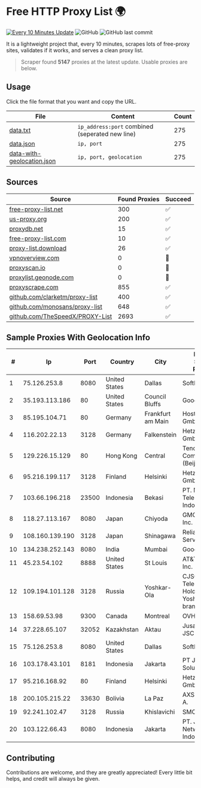
# Free HTTP Proxy List 🌍

[![Every 10 Minutes Update](https://github.com/mertguvencli/http-proxy-list/actions/workflows/main.yml/badge.svg?branch=main)](https://github.com/mertguvencli/http-proxy-list/actions/workflows/main.yml)
![GitHub](https://img.shields.io/github/license/mertguvencli/http-proxy-list)
![GitHub last commit](https://img.shields.io/github/last-commit/mertguvencli/http-proxy-list)

It is a lightweight project that, every 10 minutes, scrapes lots of free-proxy sites, validates if it works, and serves a clean proxy list.


> Scraper found **5147** proxies at the latest update. Usable proxies are below.

## Usage

Click the file format that you want and copy the URL.


|File|Content|Count|
|----|-------|-----|
|[data.txt](https://raw.githubusercontent.com/mertguvencli/http-proxy-list/main/proxy-list/data.txt)|`ip_address:port` combined (seperated new line)|275|
|[data.json](https://raw.githubusercontent.com/mertguvencli/http-proxy-list/main/proxy-list/data.json)|`ip, port`|275|
|[data-with-geolocation.json](https://raw.githubusercontent.com/mertguvencli/http-proxy-list/main/proxy-list/data-with-geolocation.json)|`ip, port, geolocation`|275|

## Sources

|Source|Found Proxies|Succeed|
|------|-------------|-------|
|[free-proxy-list.net](https://free-proxy-list.net)|300|✅|
|[us-proxy.org](https://www.us-proxy.org)|200|✅|
|[proxydb.net](http://proxydb.net)|15|✅|
|[free-proxy-list.com](https://free-proxy-list.com/?page=&port=&type%5B%5D=http&type%5B%5D=https&up_time=0&search=Search)|10|✅|
|[proxy-list.download](https://www.proxy-list.download/HTTP)|26|✅|
|[vpnoverview.com](https://vpnoverview.com/privacy/anonymous-browsing/free-proxy-servers)|0|🚫|
|[proxyscan.io](https://www.proxyscan.io)|0|🚫|
|[proxylist.geonode.com](https://proxylist.geonode.com/api/proxy-list?limit=300&page=1&sort_by=lastChecked&sort_type=desc&protocols=http,https)|0|🚫|
|[proxyscrape.com](https://api.proxyscrape.com/v2/?request=displayproxies&protocol=http&timeout=10000&country=all&ssl=all&anonymity=all)|855|✅|
|[github.com/clarketm/proxy-list](https://raw.githubusercontent.com/clarketm/proxy-list/master/proxy-list-raw.txt)|400|✅|
|[github.com/monosans/proxy-list](https://raw.githubusercontent.com/monosans/proxy-list/main/proxies/http.txt)|648|✅|
|[github.com/TheSpeedX/PROXY-List](https://raw.githubusercontent.com/TheSpeedX/PROXY-List/master/http.txt)|2693|✅|


## Sample Proxies With Geolocation Info

|#|Ip|Port|Country|City|Internet Service Provider|
|-|--|----|-------|----|-------------------------|
|1|75.126.253.8|8080|United States|Dallas|SoftLayer|
|2|35.193.113.186|80|United States|Council Bluffs|Google LLC|
|3|85.195.104.71|80|Germany|Frankfurt am Main|Host Europe GmbH|
|4|116.202.22.13|3128|Germany|Falkenstein|Hetzner Online GmbH|
|5|129.226.15.129|80|Hong Kong|Central|Tencent Cloud Computing (Beijing) Co|
|6|95.216.199.117|3128|Finland|Helsinki|Hetzner Online GmbH|
|7|103.66.196.218|23500|Indonesia|Bekasi|PT. Mora Telematika Indonesia|
|8|118.27.113.167|8080|Japan|Chiyoda|GMO Internet, Inc.|
|9|108.160.139.190|3128|Japan|Shinagawa|Reliable Servers LLC|
|10|134.238.252.143|8080|India|Mumbai|Google LLC|
|11|45.23.54.102|8888|United States|St Louis|AT&T Services, Inc.|
|12|109.194.101.128|3128|Russia|Yoshkar-Ola|CJSC "ER-Telecom Holding" Yoshkar-Ola branch|
|13|158.69.53.98|9300|Canada|Montreal|OVH SAS|
|14|37.228.65.107|32052|Kazakhstan|Aktau|Jusan Mobile JSC|
|15|75.126.253.8|8080|United States|Dallas|SoftLayer|
|16|103.178.43.101|8181|Indonesia|Jakarta|PT Jaring Solusi Persada|
|17|95.216.168.92|80|Finland|Helsinki|Hetzner Online GmbH|
|18|200.105.215.22|33630|Bolivia|La Paz|AXS Bolivia S. A.|
|19|92.241.102.47|3128|Russia|Khislavichi|SMOLTELECOM|
|20|103.122.66.43|8080|Indonesia|Jakarta|PT. Jinom Network Indonesia|



## Contributing

Contributions are welcome, and they are greatly appreciated! Every
little bit helps, and credit will always be given.


